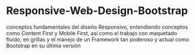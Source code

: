 # Responsive-Web-Design-Bootstrap
conceptos fundamentales del diseño Responsivo, entendiendo conceptos como Content First y Mobile First, 
así como el trabajo con maquetado fluido, en grillas y el manejo de un Framework tan poderoso y actual como Bootstrap en su última versión
